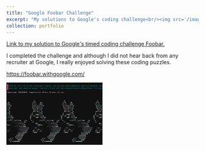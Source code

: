 ```yaml
---
title: "Google Foobar Challenge"
excerpt: "My solutions to Google's coding challenge<br/><img src='/images/thumbnail_foobar.png'>"
collection: portfolio
---
```


[Link to my solution to Google's timed coding challenge Foobar.](https://github.com/abhishekiitm/google_foobar)

I completed the challenge and although I did not hear back from any recruiter at Google, I really enjoyed solving these coding puzzles.

https://foobar.withgoogle.com/

<img src="../images/thumbnail_foobar.png" width="50%"/>